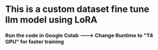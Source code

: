 # This is a custom dataset fine tune llm model using LoRA

### Run the code in Google Colab ---> Change Runtime to "T4 GPU" for faster training 

